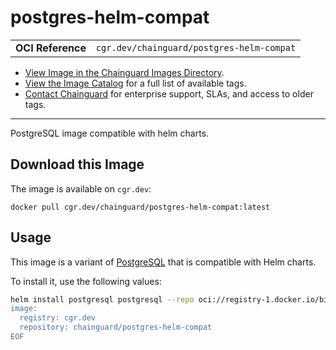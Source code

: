 <!--monopod:start-->
# postgres-helm-compat
| | |
| - | - |
| **OCI Reference** | `cgr.dev/chainguard/postgres-helm-compat` |


* [View Image in the Chainguard Images Directory](https://images.chainguard.dev/directory/image/postgres-helm-compat/overview).
* [View the Image Catalog](https://console.chainguard.dev/images/catalog) for a full list of available tags.
* [Contact Chainguard](https://www.chainguard.dev/chainguard-images) for enterprise support, SLAs, and access to older tags.

---
<!--monopod:end-->

<!--overview:start-->
PostgreSQL image compatible with helm charts.
<!--overview:end-->

<!--getting:start-->
## Download this Image
The image is available on `cgr.dev`:

```
docker pull cgr.dev/chainguard/postgres-helm-compat:latest
```
<!--getting:end-->

<!--body:start-->
## Usage

This image is a variant of [PostgreSQL](https://images.chainguard.dev/directory/image/postgres/versions) that is compatible with Helm charts.

To install it, use the following values:

```bash
helm install postgresql postgresql --repo oci://registry-1.docker.io/bitnamicharts --values - <<EOF
image:
  registry: cgr.dev
  repository: chainguard/postgres-helm-compat
EOF
```

<!--body:end-->
